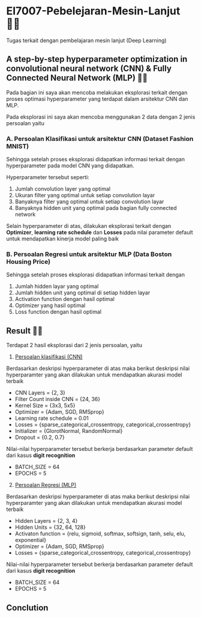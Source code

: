 # EI7007-Pebelejaran-Mesin-Lanjut :technologist:
Tugas terkait dengan pembelajaran mesin lanjut (Deep Learning)

## A step-by-step hyperparameter optimization in convolutional neural network (CNN) & Fully Connected Neural Network (MLP) :scientist:

Pada bagian ini saya akan mencoba melakukan eksplorasi terkait dengan proses optimasi hyperparameter yang terdapat dalam arsitektur CNN dan MLP. 

Pada eksplorasi ini saya akan mencoba menggunakan 2 data dengan 2 jenis persoalan yaitu 
### A. Persoalan Klasifikasi untuk arsitektur CNN (Dataset Fashion MNIST)
Sehingga setelah proses eksplorasi didapatkan informasi terkait dengan hyperparameter pada model CNN yang didapatkan. 

Hyperparameter tersebut seperti:
1. Jumlah convolution layer yang optimal
2. Ukuran filter yang optimal untuk setiap convolution layar
3. Banyaknya filter yang optimal untuk setiap convolution layar
4. Banyaknya hidden unit yang optimal pada bagian fully connected network

Selain hyperparameter di atas, dilakukan eksplorasi terkait dengan **Optimizer**, **learning rate schedule** dan **Losses** pada nilai parameter default untuk mendapatkan kinerja model paling baik

### B. Persoalan Regresi untuk arsitektur MLP (Data Boston Housing Price)

Sehingga setelah proses eksplorasi didapatkan informasi terkait dengan
1. Jumlah hidden layar yang optimal
2. Jumlah hidden unit yang optimal di setiap hidden layar
3. Activation function dengan hasil optimal 
4. Optimizer yang hasil optimal
5. Loss function dengan hasil optimal


## Result :man_technologist:
Terdapat 2 hasil eksplorasi dari 2 jenis persoalan, yaitu
1. [Persoalan klasifikasi (CNN)]()

Berdasarkan deskripsi hyperparameter di atas maka berikut deskripsi nilai hyperparamter yang akan dilakukan untuk mendapatkan akurasi model terbaik
- CNN Layers = {2, 3}
- Filter Count inside CNN = {24, 36}
- Kernel Size = {3x3, 5x5}
- Optimizer = {Adam, SGD, RMSprop}
- Learning rate schedule = 0.01
- Losses = {sparse_categorical_crossentropy, categorical_crossentropy}
- Initializer = {GlorotNormal, RandomNormal}
- Dropout = {0.2, 0.7}

Nilai-nilai hyperparameter tersebut berkerja berdasarkan parameter default dari kasus **digit recognition**
- BATCH_SIZE = 64
- EPOCHS = 5


2. [Persoalan Regresi (MLP)]()

Berdasarkan deskripsi hyperparameter di atas maka berikut deskripsi nilai hyperparamter yang akan dilakukan untuk mendapatkan akurasi model terbaik

- Hidden Layers = {2, 3, 4}
- Hidden Units = {32, 64, 128}
- Activaton function = {relu, sigmoid, softmax, softsign, tanh, selu, elu, exponential}
- Optimizer = {Adam, SGD, RMSprop}
- Losses = {sparse_categorical_crossentropy, categorical_crossentropy}

Nilai-nilai hyperparameter tersebut berkerja berdasarkan parameter default dari kasus **digit recognition**
- BATCH_SIZE = 64
- EPOCHS = 5

## Conclution
